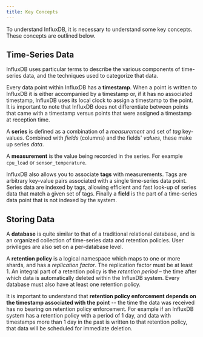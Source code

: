 ```yaml
---
title: Key Concepts
---
```


To understand InfluxDB, it is necessary to understand some key concepts. These concepts are outlined below.

## Time-Series Data

InfluxDB uses particular terms to describe the various components of time-series data, and the techniques used to categorize that data.

Every data point within InfluxDB has a **timestamp**. When a point is written to InfluxDB it is either accompanied by a timestamp or, if it has no associated timestamp, InfluxDB uses its local clock to assign a timestamp to the point. It is important to note that InfluxDB does not differentiate between points that came with a timestamp versus points that were assigned a timestamp at reception time. 

A **series** is defined as a combination of a _measurement_ and set of _tag_ key-values. Combined with _fields_ (columns) and the fields' _values_, these make up series _data_.

A **measurement** is the value being recorded in the series. For example `cpu_load` or `sensor_temperature`.

InfluxDB also allows you to associate **tags** with measurements. Tags are arbitrary key-value pairs associated with a single time-series data point. Series data are indexed by tags, allowing efficient and fast look-up of series data that match a given set of tags. Finally a **field** is the part of a time-series data point that is not indexed by the system.

## Storing Data

A **database** is quite similar to that of a traditional relational database, and is an organized collection of time-series data and retention policies. User privileges are also set on a per-database level.

A **retention policy** is a logical namespace which maps to one or more shards, and has a _replication factor_. The replication factor must be at least 1. An integral part of a retention policy is the _retention period_ – the time after which data is automatically deleted within the InfluxDB system. Every database must also have at least one retention policy.

It is important to understand that **retention policy enforcement depends on the timestamp associated with the point** -- the time the data was received has no bearing on retention policy enforcement. For example if an InfluxDB system has a retention policy with a period of 1 day, and data with timestamps more than 1 day in the past is written to that retention policy, that data will be scheduled for immediate deletion.

